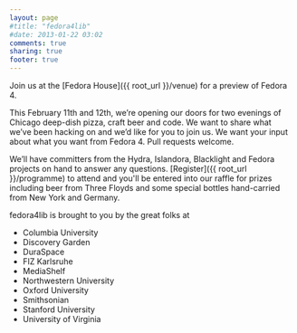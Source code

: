 ```yaml
---
layout: page
#title: "fedora4lib"
#date: 2013-01-22 03:02
comments: true
sharing: true
footer: true
---
```


Join us at the [Fedora House]({{ root_url }}/venue) for a preview of Fedora 4. 

This February 11th and 12th, we’re opening our doors for two evenings of Chicago deep-dish pizza, craft beer and code. We want to share what we’ve been hacking on and we’d like for you to join us. We want your input about what you want from Fedora 4. Pull requests welcome.

We’ll have committers from the Hydra, Islandora, Blacklight and Fedora projects on hand to answer any questions. [Register]({{ root_url }}/programme) to attend and you'll be entered into our raffle for prizes including beer from Three Floyds and some special bottles hand-carried from New York and Germany.

fedora4lib is brought to you by the great folks at 
<ul>
	<li>Columbia University</li>
	<li>Discovery Garden</li>
	<li>DuraSpace</li>
	<li>FIZ Karlsruhe</li>
	<li>MediaShelf</li>
	<li>Northwestern University</li>
	<li>Oxford University</li>
	<li>Smithsonian</li>
	<li>Stanford University</li>
	<li>University of Virginia</li>
</ul>

